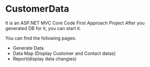 # CustomerData
It is  an ASP.NET MVC Core Code First Approach Project
After you generated DB for it, you can start it.

You can find the following pages:
  - Generate Data
  - Data Map (Display Customer and Contact datas)
  - Report(display data changies)
